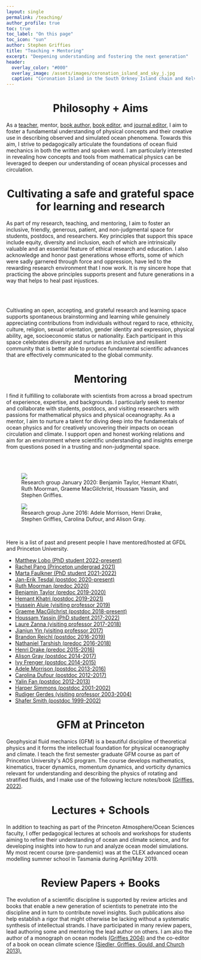 ```yaml
---
layout: single 
permalink: /teaching/
author_profile: true
toc: true
toc_label: "On this page"
toc_icon: "sun"
author: Stephen Griffies
title: "Teaching + Mentoring"
excerpt: "Deepening understanding and fostering the next generation"
header:
  overlay_color: "#000"
  overlay_image: /assets/images/coronation_island_and_sky_j.jpg
  caption: "Coronation Island in the South Orkney Island chain and Kelvin-Helmholz billowing clouds. 2017 by Stephen M. Griffies"
---
```


#  <center> Philosophy + Aims </center>

<p align="justify">

As a <a href="https://aos.princeton.edu/people/faculty">teacher,</a>
mentor, <a href="https://press.princeton.edu/titles/7797.html">book
author,</a> <a
href="https://www.elsevier.com/books/ocean-circulation-and-climate/siedler/978-0-12-391851-2">
book editor,</a> and <a
href="https://agupubs.onlinelibrary.wiley.com/hub/journal/19422466/editorial-board/editorial-board">journal
editor,</a> I aim to foster a fundamental understanding of physical
concepts and their creative use in describing observed and simulated
ocean phenomena. Towards this aim, I strive to pedagogically
articulate the foundations of ocean fluid mechanics in both the
written and spoken word.  I am particularly interested in revealing
how concepts and tools from mathematical physics can be leveraged to
deepen our understanding of ocean physical processes and circulation.

</p>


#  <center> Cultivating a safe and grateful space for learning and research</center>

<p align="justify">

As part of my research, teaching, and mentoring, I aim to foster an
inclusive, friendly, generous, patient, and non-judgmental space for
students, postdocs, and researchers.  Key principles that support this
space include equity, diversity and inclusion, each of which are
intrinsically valuable and an essential feature of ethical research
and education.  I also acknowledge and honor past generations whose
efforts, some of which were sadly garnered through force and
oppression, have led to the rewarding research environment that I now
work.  It is my sincere hope that practicing the above principles
supports present and future generations in a way that helps to heal
past injustices.

<br> <br>

Cultivating an open, accepting, and grateful research and learning
space supports spontaneous brainstorming and learning while genuinely
appreciating contributions from individuals without regard to race,
ethnicity, culture, religion, sexual orientation, gender identity and
expression, physical ability, age, socioeconomic status or
nationality.  Each participant in this space celebrates diversity and
nurtures an inclusive and resilient community that is better able to
produce fundamental scientific advances that are effectively
communicated to the global community.

</p>


#  <center>Mentoring</center>
<p align="justify">

I find it fulfilling to collaborate with scientists from across a
broad spectrum of experience, expertise, and backgrounds.  I
particularly seek to mentor and collaborate with students, postdocs,
and visiting researchers with passions for mathematical physics and
physical oceanography.  As a mentor, I aim to nurture a talent for
diving deep into the fundamentals of ocean physics and for creatively
uncovering their impacts on ocean circulation and climate.  I support
open and honest working relations and aim for an environment where
scientific understanding and insights emerge from questions posed in a
trusting and non-judgmental space.

<br> <br>

<figure> <img src="/assets/images/research_group_jan2020.jpg">
<figcaption>Research group January 2020: Benjamin Taylor, Hemant
Khatri, Ruth
Moorman, Graeme MacGilchrist, Houssam Yassin, and  
Stephen Griffies.  </figcaption> </figure>

<figure> <img src="/assets/images/research_group_jun2016.jpg">
<figcaption>Research group June 2016: Adele Morrison, Henri Drake,
Stephen Griffies, Carolina Dufour, and Alison Gray. </figcaption>
</figure>


<br>

Here is a list of past and present people I have mentored/hosted at
GFDL and Princeton University.

<ul>

<li><a href="https://mjclobo.github.io/">
Matthew Lobo (PhD student 2022-present) </a> </li>

<li><a href="https://www.linkedin.com/in/rachel-qing-pang-84b0361ab">
Rachel Pang (Princeton undergrad 2021) </a> </li>

<li><a href="https://scholar.princeton.edu/mmfaulkner/home">
Marta Faulkner (PhD student 2021-2022) </a> </li>

<li><a href="https://scholar.google.com/citations?user=JfUiklYAAAAJ&hl=en">
Jan-Erik Tesdal (postdoc 2020-present) </a> </li>

<li><a href="https://github.com/ruth-moorman">
Ruth Moorman (predoc 2020) </a> </li>

<li><a href="https://scripps.ucsd.edu/profiles/bataylor">
Benjamin Taylor (predoc 2019-2020) </a> </li>

<li><a href="https://hmkhatri.github.io">
Hemant Khatri (postdoc 2019-2021) </a> </li>

<li><a href="http://www.hajim.rochester.edu/me/people/faculty/aluie_hussein/index.html">
Hussein Aluie (visiting professor 2019) </a> </li>

<li><a href="https://gmacgilchrist.github.io/">
Graeme MacGilchrist (postdoc 2018-present) </a> </li>

<li><a href="https://www.houssamyassin.com/">
Houssam Yassin (PhD student 2017-2022) </a> </li>

<li><a href="https://laurezanna.github.io/">
Laure Zanna (visiting professor 2017-2018) </a> </li>

<li><a href="https://www.geo.arizona.edu/Yin">
Jianjun Yin (visiting professor 2017) </a> </li>

<li><a href="https://scholar.google.com/citations?user=d3HhgB8AAAAJ&hl=en">
Brandon Reichl (postdoc 2016-2019) </a> </li>

<li><a href="https://romps.berkeley.edu/group/">
Nathaniel Tarshish (predoc 2016-2018) </a> </li>

<li><a href="https://hdrake.github.io/">
Henri Drake (predoc 2015-2016) </a> </li>

<li><a href="https://www.ocean.washington.edu/home/Alison%20Gray">
Alison Gray (postdoc 2014-2017) </a> </li>

<li><a href="https://www.geomar.de/en/ifrenger">
Ivy Frenger (postdoc 2014-2015) </a> </li>

<li><a href="http://rses.anu.edu.au/people/adele-morrison">
Adele Morrison (postdoc 2013-2016) </a> </li>

<li><a href="http://web.meteo.mcgill.ca/cdufour/">
Carolina Dufour (postdoc 2012-2017) </a> </li>

<li><a href="https://www.researchgate.net/profile/Yalin_Fan">
Yalin Fan (postdoc 2012-2013) </a> </li>

<li><a href="http://research.cfos.uaf.edu/faculty/hlsimmons/">
Harper Simmons (postdoc 2001-2002) </a> </li>

<li><a href="https://scholar.google.de/citations?user=v3BlMr4AAAAJ&hl=en">
Rudiger Gerdes (visiting professor 2003-2004) </a> </li>

<li><a href="https://math.nyu.edu/people/profiles/SMITH_Shafer.html">
Shafer Smith  (postdoc 1999-2002) </a> </li>

</ul>


</p>


#  <center> GFM at Princeton</center>

<p align="justify">

Geophysical fluid mechanics (GFM) is a beautiful discipline of
theoretical physics and it forms the intellectual foundation for
physical oceanography and climate. I teach the first semester graduate
GFM course as part of Princeton University's AOS program. The course
develops mathematics, kinematics, tracer dynamics, momentum dynamics,
and vorticity dynamics relevant for understanding and describing the
physics of rotating and stratified fluids, and I make use of the
following lecture
notes/book <a href="/assets/pdfs/GFM_lectures.pdf">
(Griffies, 2022)</a>.

</p>


#  <center> Lectures + Schools</center>

<p align="justify">

In addition to teaching as part of the Princeton Atmosphere/Ocean
Sciences faculty, I offer pedagogical lectures at schools and
workshops for students aiming to refine their understanding of ocean
and climate science, and for developing insights into how to run and
analyze ocean model simulations.  My most recent course (pre-pandemic)
was at the CLEX advanced ocean modelling summer school in Tasmania
during April/May 2019.

</p>


#  <center> Review Papers + Books</center>

<p align="justify">

The evolution of a scientific discipline is supported by review
articles and books that enable a new generation of scientists to
penetrate into the discipline and in turn to contribute novel insights.
Such publications also help establish a rigor that might otherwise be
lacking without a systematic synthesis of intellectual strands.  I
have participated in many review papers, lead authoring some and
mentoring the lead author on others.  I am also the author of a
monograph on ocean models <a
href="https://press.princeton.edu/titles/7797.html">(Griffies
2004)</a> and the co-editor of a book on ocean climate
science <a
href="https://www.elsevier.com/books/ocean-circulation-and-climate/siedler/978-0-12-391851-2">
(Siedler, Griffies, Gould, and Church 2013).</a>


</p>

